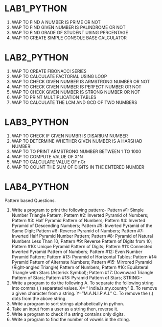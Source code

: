 # LAB1_PYTHON
 1. WAP TO FIND A NUMBER IS PRIME OR NOT
 2. WAP TO FIND GIVEN NUMBER IS PALINDROME OR NOT
 3. WAP TO FIND GRADE OF STUDENT USING PERCENTAGE
 4. WAP TO CREATE SIMPLE CONSOLE BASE CALCULATOR
    
# LAB2_PYTHON
 1. WAP TO CREATE FIBONACCI SERIES
 2. WAP TO CALCULATE FACTORIAL USING LOOP
 3. WAP TO CHECK GIVEN NUMBER IS ARMSTRONG NUMBER OR NOT
 4. WAP TO CHECK GIVEN NUMBER IS PERFECT NUMBER OR NOT
 5. WAP TO CHECK GIVEN NUMBER IS STRONG NUMBER OR NOT
 6. WAP TO PRINT MULTIPLICATION TABLES
 7. WAP TO CALCULATE THE LCM AND GCD OF TWO NUMBERS

# LAB3_PYTHON
 1. WAP TO CHECK IF GIVEN NUMBR IS DISARIUM NUMBER
 2. WAP TO DETERMINE WHETHER GIVEN NUMBER IS A HARSHAD NUMBER
 3. WAP TO TO PRINT ARMSTRONG NUMBER BETWEEN 1 TO 1000
 4. WAP TO COMPUTE VALUE OF X^N
 5. WAP TO CALCULATE VALUE OF nCr
 6. WAP TO COUNT THE SUM OF DIGITS IN THE ENTERED NUMBER

# LAB4_PYTHON
Pattern based Questions.
1.	Write a program to print the following pattern:-
 Pattern #1: Simple Number Triangle Pattern;
 Pattern #2: Inverted Pyramid of Numbers;
 Pattern #3: Half Pyramid Pattern of Numbers;
 Pattern #4: Inverted Pyramid of Descending Numbers;
 Pattern #5: Inverted Pyramid of the Same Digit;
 Pattern #6: Reverse Pyramid of Numbers;
 Pattern #7: Inverted Half Pyramid Number Pattern;
 Pattern #8: Pyramid of Natural Numbers Less Than 10;
 Pattern #9: Reverse Pattern of Digits from 10;
 Pattern #10: Unique Pyramid Pattern of Digits;
 Pattern #11: Connected Inverted Pyramid Pattern of Numbers;
 Pattern #12: Even Number Pyramid Pattern;
 Pattern #13: Pyramid of Horizontal Tables;
 Pattern #14: Pyramid Pattern of Alternate Numbers;
 Pattern #15: Mirrored Pyramid (Right-angled Triangle) Pattern of Numbers;
 Pattern #16: Equilateral Triangle with Stars (Asterisk Symbol);
 Pattern #17: Downward Triangle Pattern of Stars;
 Pattern #18: Pyramid Pattern of Stars;
STRING:-
2.	Write a program to do the following
  A. To separate the following string into comma (,) separated values. X= “ India.is.my.country”
  B. To remove a given character from a string. Y=”M.A.N.I.P.A.L” 
  C. To remove the (.) dots from the above string.
3.	Write a program to sort strings alphabetically in python. 
4.	Take an input from a user as a string then, reverse it.
5.	Write a program to check if a string contains only digits.
6.	Write a program to find the number of vowels in the string.
